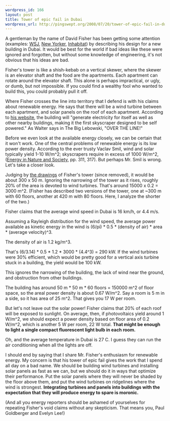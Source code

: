 ```yaml
--- 
wordpress_id: 166
layout: post
title: Tower of epic fail in Dubai
wordpress_url: http://pingswept.org/2008/07/20/tower-of-epic-fail-in-dubai/
---
```

A gentleman by the name of David Fisher has been getting some attention (examples: <a href="http://online.wsj.com/public/article/SB117625795099465923-WFaTx4FSsy1oW4x8lS4eK1518io_20070418.html">WSJ</a>, <a href="http://www.newyorker.com/talk/2008/07/21/080721ta_talk_goldberger/">New Yorker</a>, <a href="http://www.inhabitat.com/2007/05/16/david-fishers-twirling-wind-power-tower/">Inhabitat</a>)  by describing his design for a new building in Dubai. It would be best for the world if bad ideas like these were ignored and forgotten, but without some knowledge of engineering, it's not obvious that his ideas are bad.

Fisher's tower is like a shish-kebab on a vertical skewer, where the skewer is an elevator shaft and the food are the apartments. Each apartment can rotate around the elevator shaft. This alone is perhaps impractical, or ugly, or dumb, but not impossible. If you could find a wealthy fool who wanted to build this, you could probably pull it off.

Where Fisher crosses the line into territory that I defend is with his claims about renewable energy. He says that there will be a wind turbine between each apartment, and solar panels on the roof of each apartment. According to <a href="http://www.dynamicarchitecture.net/home.html">his website</a>, the building will "generate electricity for itself as well as other nearby buildings, making it the first skyscraper designed to be self powered." As Walter says in The Big Lebowski, "OVER THE LINE!"

Before we even look at the available energy closely, we can be certain that it won't work. One of the central problems of renewable energy is its low power density. According to the ever trusty Vaclav Smil, wind and solar typically yield 1-10 W/m^2; skyscrapers require in excess of 1000 W/m^2, (<a href="http://mitpress.mit.edu/catalog/item/default.asp?ttype=2&tid=11363">Energy in Nature and Society</a>, pp. 311, 317). But perhaps Mr. Smil is wrong. Let's take a closer look.

Judging by <a href="http://www.dynamicarchitecture.net/schema/schema_big.htm">the drawings</a> of Fisher's tower (since removed), it would be about 300 x 50 m. Ignoring the narrowing of the tower as it rises, roughly 20% of the area is devoted to wind turbines. That's around 15000 x 0.2 = 3000 m^2. (Fisher has described two versions of the tower, one at ~300 m with 60 floors, another at 420 m with 80 floors. Here, I analyze the shorter of the two.)

Fisher claims that the average wind speed in Dubai is 16 km/h, or 4.4 m/s.

Assuming a Rayleigh distribution for the wind speed, the average power available as kinetic energy in the wind is (6/pi) * 0.5 * (density of air) * area * (average velocity)^3.

The density of air is 1.2 kg/m^3.

That's (6/3.14) * 0.5 * 1.2 * 3000 * (4.4^3) = 290 kW. If the wind turbines were 30% efficient, which would be pretty good for a vertical axis turbine stuck in a building, the yield would be 100 kW.

This ignores the narrowing of the building, the lack of wind near the ground, and obstruction from other buildings.

The building has around 50 m * 50 m * 60 floors = 150000 m^2 of floor space, so the areal power density is about 0.67 W/m^2. Say a room is 5 m in a side, so it has area of 25 m^2. That gives you 17 W per room.

But let's not leave out the solar power! Fisher claims that 20% of each roof will be exposed to sunlight. On average, then, if photovoltaics yield around 1 W/m^2, we should expect a power density based on floor area of 0.2 W/m^2, which is another 5 W per room, 22 W total. **That might be enough to light a single compact fluorescent light bulb in each room.**

Oh, and the average temperature in Dubai is 27 C. I guess they can run the air conditioning when all the lights are off.

I should end by saying that I share Mr. Fisher's enthusiasm for renewable energy. My concern is that his tower of epic fail gives the work that I spend all day on a bad name. We should be building wind turbines and installing solar panels as fast as we can, but we should do it in ways that optimize their performance. Put the solar panels where they will never be shaded by the floor above them, and put the wind turbines on ridgelines where the wind is strongest. **Integrating turbines and panels into buildings with the expectation that they will produce energy to spare is moronic.**

(And all you energy reporters should be ashamed of yourselves for repeating Fisher's void claims without any skepticism. That means you, Paul Goldberger and Evelyn Lee!)
